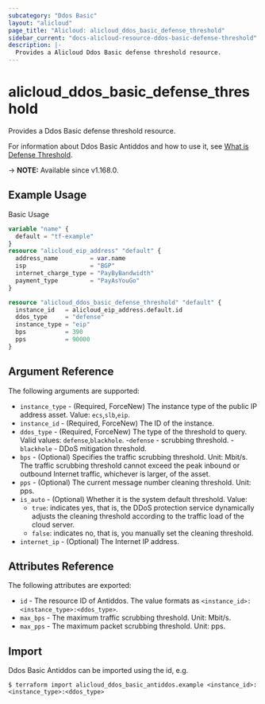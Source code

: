 ```yaml
---
subcategory: "Ddos Basic"
layout: "alicloud"
page_title: "Alicloud: alicloud_ddos_basic_defense_threshold"
sidebar_current: "docs-alicloud-resource-ddos-basic-defense-threshold"
description: |-
  Provides a Alicloud Ddos Basic defense threshold resource.
---
```


# alicloud_ddos_basic_defense_threshold

Provides a Ddos Basic defense threshold resource.

For information about Ddos Basic Antiddos and how to use it, see [What is Defense Threshold](https://www.alibabacloud.com/help/en/ddos-protection/latest/modifydefensethreshold).

-> **NOTE:** Available since v1.168.0.

## Example Usage

Basic Usage

```terraform
variable "name" {
  default = "tf-example"
}
resource "alicloud_eip_address" "default" {
  address_name         = var.name
  isp                  = "BGP"
  internet_charge_type = "PayByBandwidth"
  payment_type         = "PayAsYouGo"
}

resource "alicloud_ddos_basic_defense_threshold" "default" {
  instance_id   = alicloud_eip_address.default.id
  ddos_type     = "defense"
  instance_type = "eip"
  bps           = 390
  pps           = 90000
}
```

## Argument Reference

The following arguments are supported:
* `instance_type` - (Required, ForceNew) The instance type of the public IP address asset. Value: `ecs`,`slb`,`eip`.
* `instance_id` - (Required, ForceNew) The ID of the instance.
* `ddos_type` - (Required, ForceNew) The type of the threshold to query. Valid values: `defense`,`blackhole`.
  -`defense` - scrubbing threshold.
  -`blackhole` - DDoS mitigation threshold.
* `bps` - (Optional) Specifies the traffic scrubbing threshold. Unit: Mbit/s. The traffic scrubbing threshold cannot exceed the peak inbound or outbound Internet traffic, whichever is larger, of the asset.
* `pps` - (Optional) The current message number cleaning threshold. Unit: pps.
* `is_auto` - (Optional) Whether it is the system default threshold. Value:
  - `true`: indicates yes, that is, the DDoS protection service dynamically adjusts the cleaning threshold according to the traffic load of the cloud server.
  - `false`: indicates no, that is, you manually set the cleaning threshold.
* `internet_ip` - (Optional) The Internet IP address.


## Attributes Reference

The following attributes are exported:

* `id` - The resource ID of Antiddos. The value formats as `<instance_id>:<instance_type>:<ddos_type>`.
* `max_bps` - The maximum traffic scrubbing threshold. Unit: Mbit/s.
* `max_pps` - The maximum packet scrubbing threshold. Unit: pps.

## Import

Ddos Basic Antiddos can be imported using the id, e.g.

```shell
$ terraform import alicloud_ddos_basic_antiddos.example <instance_id>:<instance_type>:<ddos_type>
```